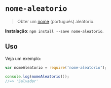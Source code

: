 # `nome-aleatorio`

> Obter um [nome](https://pt.wikipedia.org/wiki/Lista_de_nomes_portugueses) (português) aleátorio.

**Instalação**: `npm install --save nome-aleatorio`.

## Uso

Veja um exemplo:

```javascript
var nomeAleatorio = require('nome-aleatorio');

console.log(nomeAleatorio());
//=> 'Salvador'
```
